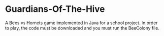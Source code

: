 # Guardians-Of-The-Hive
A Bees vs Hornets game implemented in Java for a school project.
In order to play, the code must be downloaded and you must run the BeeColony file.
